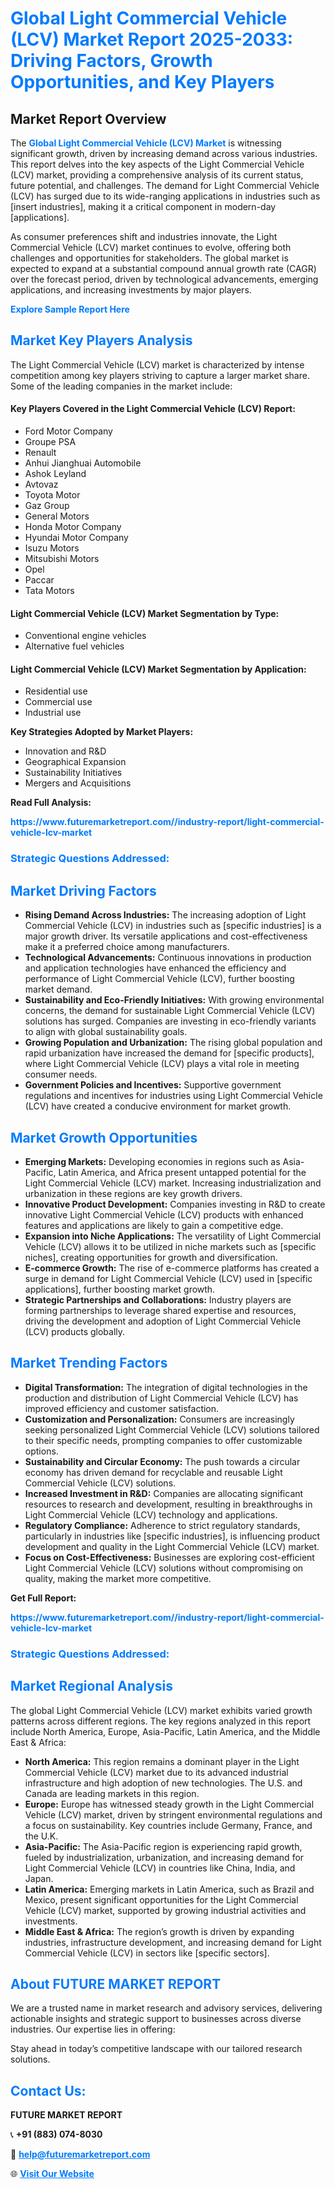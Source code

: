 <h1 style="color: #007BFF;">Global Light Commercial Vehicle (LCV) Market Report 2025-2033: Driving Factors, Growth Opportunities, and Key Players</h1>

<section id="overview">
<h2>Market Report Overview</h2>
<p>The <a href="https://www.futuremarketreport.com//industry-report/light-commercial-vehicle-lcv-market" style="color: #007BFF; text-decoration: none;"><strong>Global Light Commercial Vehicle (LCV) Market</strong></a> is witnessing significant growth, driven by increasing demand across various industries. This report delves into the key aspects of the Light Commercial Vehicle (LCV) market, providing a comprehensive analysis of its current status, future potential, and challenges. The demand for Light Commercial Vehicle (LCV) has surged due to its wide-ranging applications in industries such as [insert industries], making it a critical component in modern-day [applications].</p>
<p>As consumer preferences shift and industries innovate, the Light Commercial Vehicle (LCV) market continues to evolve, offering both challenges and opportunities for stakeholders. The global market is expected to expand at a substantial compound annual growth rate (CAGR) over the forecast period, driven by technological advancements, emerging applications, and increasing investments by major players.</p>
</section>

<section id="overview">
<p><a href="https://www.futuremarketreport.com//request-sample/reportId=63583" style="color: #007BFF; text-decoration: none;"><strong>Explore Sample Report Here</strong></a></p>
</section>

<section id="key-players">
<h2 style="color: #007BFF;">Market Key Players Analysis</h2>
<p>The Light Commercial Vehicle (LCV) market is characterized by intense competition among key players striving to capture a larger market share. Some of the leading companies in the market include:</p>
<h4>Key Players Covered in the Light Commercial Vehicle (LCV) Report:</h4>
<ul><li>Ford Motor Company</li><li>Groupe PSA</li><li>Renault</li><li>Anhui Jianghuai Automobile</li><li>Ashok Leyland</li><li>Avtovaz</li><li>Toyota Motor</li><li>Gaz Group</li><li>General Motors</li><li>Honda Motor Company</li><li>Hyundai Motor Company</li><li>Isuzu Motors</li><li>Mitsubishi Motors</li><li>Opel</li><li>Paccar</li><li>Tata Motors</li></ul>
<h4>Light Commercial Vehicle (LCV) Market Segmentation by Type:</h4>
<ul><li>Conventional engine vehicles</li><li>Alternative fuel vehicles</li></ul>

<h4>Light Commercial Vehicle (LCV) Market Segmentation by Application:</h4>
<ul><li>Residential use</li><li>Commercial use</li><li>Industrial use</li></ul>
<p><strong>Key Strategies Adopted by Market Players:</strong></p>
<ul>
<li>Innovation and R&D</li>
<li>Geographical Expansion</li>
<li>Sustainability Initiatives</li>
<li>Mergers and Acquisitions</li>
</ul>
</section>

<section>
<p><strong>Read Full Analysis: </strong></p><a href="https://www.futuremarketreport.com//industry-report/light-commercial-vehicle-lcv-market" style="color: #007BFF; text-decoration: none;"><strong>https://www.futuremarketreport.com//industry-report/light-commercial-vehicle-lcv-market</strong></a>
<h3 style="color: #007BFF;">Strategic Questions Addressed:</h3>
</section>

<section id="driving-factors">
<h2 style="color: #007BFF;">Market Driving Factors</h2>
<ul>
<li><strong>Rising Demand Across Industries:</strong> The increasing adoption of Light Commercial Vehicle (LCV) in industries such as [specific industries] is a major growth driver. Its versatile applications and cost-effectiveness make it a preferred choice among manufacturers.</li>
<li><strong>Technological Advancements:</strong> Continuous innovations in production and application technologies have enhanced the efficiency and performance of Light Commercial Vehicle (LCV), further boosting market demand.</li>
<li><strong>Sustainability and Eco-Friendly Initiatives:</strong> With growing environmental concerns, the demand for sustainable Light Commercial Vehicle (LCV) solutions has surged. Companies are investing in eco-friendly variants to align with global sustainability goals.</li>
<li><strong>Growing Population and Urbanization:</strong> The rising global population and rapid urbanization have increased the demand for [specific products], where Light Commercial Vehicle (LCV) plays a vital role in meeting consumer needs.</li>
<li><strong>Government Policies and Incentives:</strong> Supportive government regulations and incentives for industries using Light Commercial Vehicle (LCV) have created a conducive environment for market growth.</li>
</ul>
</section>

<section id="growth-opportunities">
<h2 style="color: #007BFF;">Market Growth Opportunities</h2>
<ul>
<li><strong>Emerging Markets:</strong> Developing economies in regions such as Asia-Pacific, Latin America, and Africa present untapped potential for the Light Commercial Vehicle (LCV) market. Increasing industrialization and urbanization in these regions are key growth drivers.</li>
<li><strong>Innovative Product Development:</strong> Companies investing in R&D to create innovative Light Commercial Vehicle (LCV) products with enhanced features and applications are likely to gain a competitive edge.</li>
<li><strong>Expansion into Niche Applications:</strong> The versatility of Light Commercial Vehicle (LCV) allows it to be utilized in niche markets such as [specific niches], creating opportunities for growth and diversification.</li>
<li><strong>E-commerce Growth:</strong> The rise of e-commerce platforms has created a surge in demand for Light Commercial Vehicle (LCV) used in [specific applications], further boosting market growth.</li>
<li><strong>Strategic Partnerships and Collaborations:</strong> Industry players are forming partnerships to leverage shared expertise and resources, driving the development and adoption of Light Commercial Vehicle (LCV) products globally.</li>
</ul>
</section>

<section id="trending-factors">
<h2 style="color: #007BFF;">Market Trending Factors</h2>
<ul>
<li><strong>Digital Transformation:</strong> The integration of digital technologies in the production and distribution of Light Commercial Vehicle (LCV) has improved efficiency and customer satisfaction.</li>
<li><strong>Customization and Personalization:</strong> Consumers are increasingly seeking personalized Light Commercial Vehicle (LCV) solutions tailored to their specific needs, prompting companies to offer customizable options.</li>
<li><strong>Sustainability and Circular Economy:</strong> The push towards a circular economy has driven demand for recyclable and reusable Light Commercial Vehicle (LCV) solutions.</li>
<li><strong>Increased Investment in R&D:</strong> Companies are allocating significant resources to research and development, resulting in breakthroughs in Light Commercial Vehicle (LCV) technology and applications.</li>
<li><strong>Regulatory Compliance:</strong> Adherence to strict regulatory standards, particularly in industries like [specific industries], is influencing product development and quality in the Light Commercial Vehicle (LCV) market.</li>
<li><strong>Focus on Cost-Effectiveness:</strong> Businesses are exploring cost-efficient Light Commercial Vehicle (LCV) solutions without compromising on quality, making the market more competitive.</li>
</ul>
</section>

<section>
<p><strong>Get Full Report: </strong></p><a href="https://www.futuremarketreport.com//industry-report/light-commercial-vehicle-lcv-market" style="color: #007BFF; text-decoration: none;"><strong>https://www.futuremarketreport.com//industry-report/light-commercial-vehicle-lcv-market</strong></a>
<h3 style="color: #007BFF;">Strategic Questions Addressed:</h3>
</section>


<section id="regional-analysis">
<h2 style="color: #007BFF;">Market Regional Analysis</h2>
<p>The global Light Commercial Vehicle (LCV) market exhibits varied growth patterns across different regions. The key regions analyzed in this report include North America, Europe, Asia-Pacific, Latin America, and the Middle East & Africa:</p>
<ul>
<li><strong>North America:</strong> This region remains a dominant player in the Light Commercial Vehicle (LCV) market due to its advanced industrial infrastructure and high adoption of new technologies. The U.S. and Canada are leading markets in this region.</li>
<li><strong>Europe:</strong> Europe has witnessed steady growth in the Light Commercial Vehicle (LCV) market, driven by stringent environmental regulations and a focus on sustainability. Key countries include Germany, France, and the U.K.</li>
<li><strong>Asia-Pacific:</strong> The Asia-Pacific region is experiencing rapid growth, fueled by industrialization, urbanization, and increasing demand for Light Commercial Vehicle (LCV) in countries like China, India, and Japan.</li>
<li><strong>Latin America:</strong> Emerging markets in Latin America, such as Brazil and Mexico, present significant opportunities for the Light Commercial Vehicle (LCV) market, supported by growing industrial activities and investments.</li>
<li><strong>Middle East & Africa:</strong> The region’s growth is driven by expanding industries, infrastructure development, and increasing demand for Light Commercial Vehicle (LCV) in sectors like [specific sectors].</li>
</ul>
</section>

<footer>
<h2 style="color: #007BFF;">About FUTURE MARKET REPORT</h2>
<p>We are a trusted name in market research and advisory services, delivering actionable insights and strategic support to businesses across diverse industries. Our expertise lies in offering:</p>

<p>Stay ahead in today’s competitive landscape with our tailored research solutions.</p>

<h2 style="color: #007BFF;">Contact Us:</h2>
<p><strong>FUTURE MARKET REPORT</strong></p>
<p>📞 <strong>+91 (883) 074-8030</strong></p>
<p>📧 <strong><a href="mailto:help@futuremarketreport.com" style="color: #007BFF;">help@futuremarketreport.com</a></strong></p>
<p>🌐 <strong><a href="https://www.futuremarketreport.com/" style="color: #007BFF;">Visit Our Website</a></strong></p>
</footer>